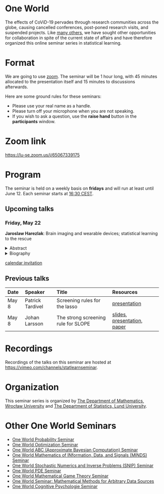 # One World

The effects of CoViD-19 pervades through research communities across the globe,
causing cancelled conferences, post-poned research visits, and suspended
projects. Like [many others](#other-one-world-seminars), we have sought 
other opportunities for collaboration in spite of the current state of
affairs and have therefore organized this online seminar 
series in statistical learning.

# Format

We are going to use [zoom](https://zoom.us/). The seminar will be 1 hour
long, with 45 minutes allocated to the presentation itself and 15 minutes to
discussions afterwards. 

Here are some ground rules for these seminars:

- Please use your real name as a handle.
- Please turn off your microphone when you are not speaking.
- If you wish to ask a question, use the **raise hand** button in the
  **participants** window.

# Zoom link

<https://lu-se.zoom.us/j/65067339175>

# Program

The seminar is held on a weekly basis on **fridays** and will run
at least until June 12. Each seminar starts at
[16:30 CEST](https://www.thetimezoneconverter.com/?t=16%3A30%20pm&tz=Warsaw&).

## Upcoming talks

### Friday, May 22

**Jaroslaw Harezlak**: Brain imaging and wearable devices; statistical
learning to the rescue

<details>
   <summary>Abstract</summary>
   
   The amount of medical data collected has been growing exponentially 
   over the past few decades. This growth in data acquisition has not been, 
   unfortunately, paralleled by the same growth rate of statistical learning 
   methods’ development. In my talk, I will give a brief overview of the analytical
   methods developed by my group and their applications in the medical and public 
   health areas. Specifically, (1) regularization methods applied to the structural
   brain imaging data and (2) signal processing techniques utilized in extracting
   physical activity information from the raw accelerometry data will be 
   emphasized. 

   1. A challenging problem in the brain imaging research is a principled 
      incorporation of information from different imaging modalities in 
      regression models. Frequently, data from each modality is analyzed 
      separately using, for instance, dimensionality reduction techniques, 
      which result in a loss of information. We proposed a class of novel 
      regularization method to estimate the association between the brain 
      structure features and a scalar outcome within the generalized linear 
      regression framework.
   2. Quantification of physical activity in a free-living environment is 
      a challenging task. I will summarize our work utilizing data collected 
      from the tri-axial wrist-worn accelerometers quantifying sedentary, 
      upright and ambulatory behavior. A number of algorithms extracting
      features of physical activity and their association with health outcomes 
      will be presented.
</details>

<details>
   <summary>Biography</summary>
   
   Dr. Harezlak is a Professor and an Interim Co-chair of the 
   Department of Epidemiology and Biostatistics at the Indiana University 
   School of Public Health-Bloomington, U.S.A. After graduating from Harvard 
   University and 2 years of post-doctoral training at the Harvard School of 
   Public Health, he joined Indiana University where he has been since. He has 
   held a visiting appointment at Johns Hopkins University, Baltimore, U.S.A. 
   and is an adjunct professor at the University of Wroclaw, Poland. His interests
   span a number of medical areas including mild traumatic brain injury, 
   neurodegenerative diseases and physical activity as well as statistical areas 
   including semiparametric regression, functional data analysis, brain imaging 
   and intensively-collected longitudinal data.
</details>

[calendar invitation](https://lu-se.zoom.us/meeting/u5Etce6rrTIrHdGmDxIUKT33_HsILcrt6Tui/ics?icsToken=98tyKu-trj0tGdecsR6CR_MMAo_oKOnztlhcgqd6kTv9KhV4VlClCcpRG558AsyG)

## Previous talks

| Date  | Speaker          | Title                               | Resources                                                                                                                       |
| :---- | :--------------- | :---------------------------------- | :------------------------------------------------------------------------------------------------------------------------------ |
| May 8 | Patrick Tardivel | Screening rules for the lasso       | [presentation](https://vimeo.com/416630058)                                                                                     |
| May 8 | Johan Larsson    | The strong screening rule for SLOPE | [slides](slides\200508-johanlarsson.pdf), [presentation](https://vimeo.com/416633997), [paper](http://arxiv.org/abs/2005.03730) |

# Recordings

Recordings of the talks on this seminar are hosted at
<https://vimeo.com/channels/statlearnseminar>.

# Organization

This seminar series is organized by 
[The Department of Mathematics, Wrocław University](https://www.math.uni.wroc.pl) and 
[The Department of Statistics, Lund University](https://stat.lu.se).

# Other One World Seminars

- [One World Probability Seminar](https://www.wim.uni-mannheim.de/doering/one-world/)
- [One World Optimization Seminar](https://owos.univie.ac.at/)
- [One World ABC (Approximate Bayesian Computation) Seminar](https://warwick.ac.uk/fac/sci/statistics/news/upcoming-seminars/abcworldseminar)
- [One World Mathematics of INformation, Data, and Signals (MINDS) Seminar](https://sites.google.com/view/minds-seminar/home)
- [One World Stochastic Numerics and Inverse Problems (SNIP) Seminar](https://www.icms.org.uk/V_SNIPS.php)
- [One World PDE Seminar](https://people.bath.ac.uk/mw2319/owpde/)
- [One World Mathematical Game Theory Seminar](https://gametheorynetwork.com/one-world-game-theory-seminar/)
- [One World Seminar: Mathematical Methods for Arbitrary Data Sources](http://www.nonlocal-methods.eu/oneworld/)
- [One World Cognitive Psychologie Seminar](https://www.sowi.uni-mannheim.de/en/erdfelder/research/one-world-cps/)

